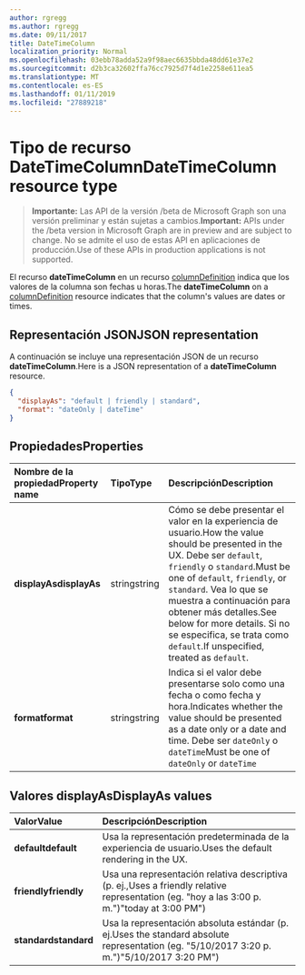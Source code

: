 ```yaml
---
author: rgregg
ms.author: rgregg
ms.date: 09/11/2017
title: DateTimeColumn
localization_priority: Normal
ms.openlocfilehash: 03ebb78adda52a9f98aec6635bbda48dd61e37e2
ms.sourcegitcommit: d2b3ca32602ffa76cc7925d7f4d1e2258e611ea5
ms.translationtype: MT
ms.contentlocale: es-ES
ms.lasthandoff: 01/11/2019
ms.locfileid: "27889218"
---
```

# <a name="datetimecolumn-resource-type"></a><span data-ttu-id="03b79-102">Tipo de recurso DateTimeColumn</span><span class="sxs-lookup"><span data-stu-id="03b79-102">DateTimeColumn resource type</span></span>

> <span data-ttu-id="03b79-103">**Importante:** Las API de la versión /beta de Microsoft Graph son una versión preliminar y están sujetas a cambios.</span><span class="sxs-lookup"><span data-stu-id="03b79-103">**Important:** APIs under the /beta version in Microsoft Graph are in preview and are subject to change.</span></span> <span data-ttu-id="03b79-104">No se admite el uso de estas API en aplicaciones de producción.</span><span class="sxs-lookup"><span data-stu-id="03b79-104">Use of these APIs in production applications is not supported.</span></span>

<span data-ttu-id="03b79-105">El recurso **dateTimeColumn** en un recurso [columnDefinition](columndefinition.md) indica que los valores de la columna son fechas u horas.</span><span class="sxs-lookup"><span data-stu-id="03b79-105">The **dateTimeColumn** on a [columnDefinition](columndefinition.md) resource indicates that the column's values are dates or times.</span></span>

## <a name="json-representation"></a><span data-ttu-id="03b79-106">Representación JSON</span><span class="sxs-lookup"><span data-stu-id="03b79-106">JSON representation</span></span>

<span data-ttu-id="03b79-107">A continuación se incluye una representación JSON de un recurso **dateTimeColumn**.</span><span class="sxs-lookup"><span data-stu-id="03b79-107">Here is a JSON representation of a **dateTimeColumn** resource.</span></span>
<!-- { "blockType": "resource", "@odata.type": "microsoft.graph.dateTimeColumn" } -->

```json
{
  "displayAs": "default | friendly | standard",
  "format": "dateOnly | dateTime"
}
```

## <a name="properties"></a><span data-ttu-id="03b79-108">Propiedades</span><span class="sxs-lookup"><span data-stu-id="03b79-108">Properties</span></span>

| <span data-ttu-id="03b79-109">Nombre de la propiedad</span><span class="sxs-lookup"><span data-stu-id="03b79-109">Property name</span></span>      | <span data-ttu-id="03b79-110">Tipo</span><span class="sxs-lookup"><span data-stu-id="03b79-110">Type</span></span>               | <span data-ttu-id="03b79-111">Descripción</span><span class="sxs-lookup"><span data-stu-id="03b79-111">Description</span></span>
|:-------------------|:-------------------|:----------------------------------------------
| <span data-ttu-id="03b79-112">**displayAs**</span><span class="sxs-lookup"><span data-stu-id="03b79-112">**displayAs**</span></span>      | <span data-ttu-id="03b79-113">string</span><span class="sxs-lookup"><span data-stu-id="03b79-113">string</span></span>             | <span data-ttu-id="03b79-114">Cómo se debe presentar el valor en la experiencia de usuario.</span><span class="sxs-lookup"><span data-stu-id="03b79-114">How the value should be presented in the UX.</span></span> <span data-ttu-id="03b79-115">Debe ser `default`, `friendly` o `standard`.</span><span class="sxs-lookup"><span data-stu-id="03b79-115">Must be one of `default`, `friendly`, or `standard`.</span></span> <span data-ttu-id="03b79-116">Vea lo que se muestra a continuación para obtener más detalles.</span><span class="sxs-lookup"><span data-stu-id="03b79-116">See below for more details.</span></span> <span data-ttu-id="03b79-117">Si no se especifica, se trata como `default`.</span><span class="sxs-lookup"><span data-stu-id="03b79-117">If unspecified, treated as `default`.</span></span>
| <span data-ttu-id="03b79-118">**format**</span><span class="sxs-lookup"><span data-stu-id="03b79-118">**format**</span></span>         | <span data-ttu-id="03b79-119">string</span><span class="sxs-lookup"><span data-stu-id="03b79-119">string</span></span>             | <span data-ttu-id="03b79-120">Indica si el valor debe presentarse solo como una fecha o como fecha y hora.</span><span class="sxs-lookup"><span data-stu-id="03b79-120">Indicates whether the value should be presented as a date only or a date and time.</span></span> <span data-ttu-id="03b79-121">Debe ser `dateOnly` o `dateTime`</span><span class="sxs-lookup"><span data-stu-id="03b79-121">Must be one of `dateOnly` or `dateTime`</span></span>

## <a name="displayas-values"></a><span data-ttu-id="03b79-122">Valores displayAs</span><span class="sxs-lookup"><span data-stu-id="03b79-122">DisplayAs values</span></span>

| <span data-ttu-id="03b79-123">Valor</span><span class="sxs-lookup"><span data-stu-id="03b79-123">Value</span></span>        | <span data-ttu-id="03b79-124">Descripción</span><span class="sxs-lookup"><span data-stu-id="03b79-124">Description</span></span>
|:-------------|:--------------------------------------------------------------
| <span data-ttu-id="03b79-125">**default**</span><span class="sxs-lookup"><span data-stu-id="03b79-125">**default**</span></span>  | <span data-ttu-id="03b79-126">Usa la representación predeterminada de la experiencia de usuario.</span><span class="sxs-lookup"><span data-stu-id="03b79-126">Uses the default rendering in the UX.</span></span>
| <span data-ttu-id="03b79-127">**friendly**</span><span class="sxs-lookup"><span data-stu-id="03b79-127">**friendly**</span></span> | <span data-ttu-id="03b79-128">Usa una representación relativa descriptiva (p. ej.,</span><span class="sxs-lookup"><span data-stu-id="03b79-128">Uses a friendly relative representation (eg.</span></span> <span data-ttu-id="03b79-129">"hoy a las 3:00 p. m.")</span><span class="sxs-lookup"><span data-stu-id="03b79-129">"today at 3:00 PM")</span></span>
| <span data-ttu-id="03b79-130">**standard**</span><span class="sxs-lookup"><span data-stu-id="03b79-130">**standard**</span></span> | <span data-ttu-id="03b79-131">Usa la representación absoluta estándar (p. ej.</span><span class="sxs-lookup"><span data-stu-id="03b79-131">Uses the standard absolute representation (eg.</span></span> <span data-ttu-id="03b79-132">"5/10/2017 3:20 p. m.")</span><span class="sxs-lookup"><span data-stu-id="03b79-132">"5/10/2017 3:20 PM")</span></span>


<!-- {
  "type": "#page.annotation",
  "description": "",
  "keywords": "",
  "section": "documentation",
  "tocPath": "Resources/DateTimeColumn"
} -->
